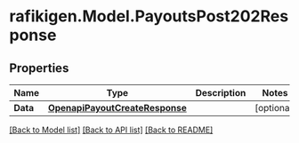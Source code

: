 # rafikigen.Model.PayoutsPost202Response

## Properties

Name | Type | Description | Notes
------------ | ------------- | ------------- | -------------
**Data** | [**OpenapiPayoutCreateResponse**](OpenapiPayoutCreateResponse.md) |  | [optional] 

[[Back to Model list]](../README.md#documentation-for-models) [[Back to API list]](../README.md#documentation-for-api-endpoints) [[Back to README]](../README.md)

